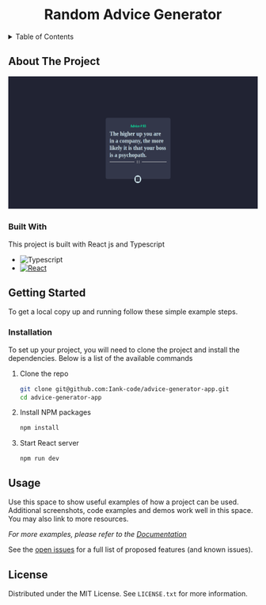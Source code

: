 <div align="center">
  <h1 align="center">Random Advice Generator</h1>
</div>

<!-- TABLE OF CONTENTS -->
<details>
  <summary>Table of Contents</summary>
  <ol>
    <li>
      <a href="#about-the-project">About The Project</a>
      <ul>
        <li><a href="#built-with">Built With</a></li>
      </ul>
    </li>
    <li>
      <a href="#getting-started">Getting Started</a>
      <ul>
        <li><a href="#installation">Installation</a></li>
      </ul>
    </li>
    <li><a href="#usage">Usage</a></li>
    <li><a href="#license">License</a></li>
  </ol>
</details>

<!-- ABOUT THE PROJECT -->

## About The Project

[![Product Name Screen Shot][product-screenshot]](https://example.com)

### Built With

This project is built with React js and Typescript

- ![Typescript][Typescript]
- [![React][React.js]][React-url]

<!-- GETTING STARTED -->

## Getting Started

To get a local copy up and running follow these simple example steps.

### Installation

To set up your project, you will need to clone the project and install the dependencies. Below is a list of the available commands

1. Clone the repo
   ```sh
   git clone git@github.com:Iank-code/advice-generator-app.git
   cd advice-generator-app
   ```
2. Install NPM packages
   ```sh
   npm install
   ```
3. Start React server
   ```
   npm run dev
   ```

<!-- USAGE EXAMPLES -->

## Usage

Use this space to show useful examples of how a project can be used. Additional screenshots, code examples and demos work well in this space. You may also link to more resources.

_For more examples, please refer to the [Documentation](https://example.com)_

See the [open issues](https://github.com/othneildrew/Best-README-Template/issues) for a full list of proposed features (and known issues).

<!-- LICENSE -->

## License

Distributed under the MIT License. See `LICENSE.txt` for more information.

[product-screenshot]: ./src/assets/desktop.png
[Typescript]: https://img.shields.io/badge/TypeScript-3178C6?style=for-the-badge&logo=typescript&logoColor=white
[React.js]: https://img.shields.io/badge/React-20232A?style=for-the-badge&logo=react&logoColor=61DAFB
[React-url]: https://reactjs.org/
